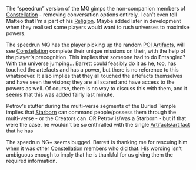 The “speedrun” version of the MQ gimps the non-companion members of [Constellation](Constellation.md) - removing conversation options entirely. I can’t even tell Matteo that I’m a part of his [Religion](../Writing/Religion.md).
Maybe added later in development when they realised some players would want to rush universes to maximise powers.

The speedrun MQ has the player picking up the random [POI](../Exploring/Points_of_Interest.md) [Artifacts](Artifacts.md), will see [Constellation](Constellation.md) complete their unique missions on their, with the help of the player’s precognition. 
This implies that someone had to do Entangled? With the universe jumping… Barrett could feasibly do it as he, too, has touched the artefacts and has a power, but there is no reference to this whatsoever.
It also implies that they all touched the artefacts themselves and have seen the visions; they are all scared and have access to the powers as well. Of course, there is no way to discuss this with them, and it seems that this was added fairly last minute.

Petrov's stutter during the multi-verse segments of the Buried Temple implies that [Starborn](Starborn.md) can command people/possess them through the multi-verse - or the Creators can. OR Petrov is/was a Starborn - but if that were the case, he wouldn't be so enthralled with the single [Artifacts\artifact](Artifacts%5Cartifact) that he has

The speedrun NG+ seems bugged. Barrett is thanking me for rescuing him when it was other [Constellation](Constellation.md) members who did that. His wording isn’t ambiguous enough to imply that he is thankful for us giving them the required information.


